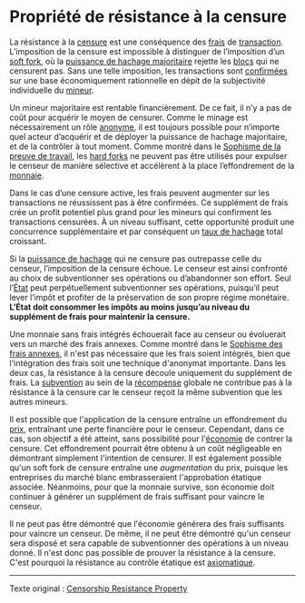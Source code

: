 Propriété de résistance à la censure
====================================

La résistance à la [censure](ch101-glossary.md#censure) est une conséquence des [frais](ch101-glossary.md#frais) de [transaction](ch101-glossary.md#transaction). L’imposition de la censure est impossible à distinguer de l’imposition d’un [soft fork](ch101-glossary.md#soft-fork), où la [puissance de hachage majoritaire](ch101-glossary.md#puissance-de-hachage-majoritaire) rejette les [blocs](ch101-glossary.md#bloc) qui ne censurent pas. Sans une telle imposition, les transactions sont [confirmées](ch101-glossary.md#confirmation) sur une base économiquement rationnelle en dépit de la subjectivité individuelle du [mineur](ch101-glossary.md#mineur).

Un mineur majoritaire est rentable financièrement. De ce fait, il n’y a pas de coût pour acquérir le moyen de censurer. Comme le minage est nécessairement un rôle [anonyme](ch016-risk-sharing-principle.md), il est toujours possible pour n’importe quel acteur d’acquérir et de déployer la puissance de hachage majoritaire, et de la contrôler à tout moment. Comme montré dans le [Sophisme de la preuve de travail](ch073-proof-of-work-fallacy.md), les [hard forks](ch101-glossary.md#hard-fork) ne peuvent pas être utilisés pour expulser le censeur de manière sélective et accélèrent à la place l’effondrement de la [monnaie](ch101-glossary.md#monnaie).

Dans le cas d’une censure active, les frais peuvent augmenter sur les transactions ne réussissent pas à être confirmées. Ce supplément de frais crée un profit potentiel plus grand pour les mineurs qui confirment les transactions censurées. À un niveau suffisant, cette opportunité produit une concurrence supplémentaire et par conséquent un [taux de hachage](ch101-glossary.md#taux-de-hachage) total croissant.

Si la [puissance de hachage](ch101-glossary.md#puissance-de-hachage) qui ne censure pas outrepasse celle du censeur, l’imposition de la censure échoue. Le censeur est ainsi confronté au choix de subventionner ses opérations ou d’abandonner son effort. Seul l’[État](ch101-glossary.md#état) peut perpétuellement subventionner ses opérations, puisqu’il peut lever l’impôt et profiter de la préservation de son propre régime monétaire. **L’État doit consommer les impôts au moins jusqu’au niveau du supplément de frais pour maintenir la censure.**

Une monnaie sans frais intégrés échouerait face au censeur ou évoluerait vers un marché des frais annexes. Comme montré dans le [Sophisme des frais annexes](ch081-side-fee-fallacy.md), il n'est pas nécessaire que les frais soient intégrés, bien que l'intégration des frais soit une technique d'anonymat importante. Dans les deux cas, la résistance à la censure découle uniquement du supplément de frais. La [subvention](ch101-glossary.md#subvention) au sein de la [récompense](ch101-glossary.md#récompense) globale ne contribue pas à la résistance à la censure car le censeur reçoit la même subvention que les autres mineurs.

Il est possible que l'application de la censure entraîne un effondrement du [prix](ch101-glossary.md#prix), entraînant une perte financière pour le censeur. Cependant, dans ce cas, son objectif a été atteint, sans possibilité pour l'[économie](ch101-glossary.md#économie) de contrer la censure. Cet effondrement pourrait être obtenu à un coût négligeable en démontrant simplement l'intention de censurer. Il est également possible qu'un soft fork de censure entraîne une *augmentation* du prix, puisque les entreprises du marché blanc embrasseraient l'approbation étatique associée. Néanmoins, pour que la monnaie survive, son économie doit continuer à générer un supplément de frais suffisant pour vaincre le censeur.

Il ne peut pas être démontré que l'économie générera des frais suffisants pour vaincre un censeur. De même, il ne peut être démontré qu'un censeur sera disposé et sera capable de subventionner des opérations à un niveau donné. Il n'est donc pas possible de prouver la résistance à la censure. C'est pourquoi la résistance au contrôle étatique est [axiomatique](ch004-axiom-of-resistance.md).

---

Texte original : [Censorship Resistance Property](https://github.com/libbitcoin/libbitcoin-system/wiki/Censorship-Resistance-Property)